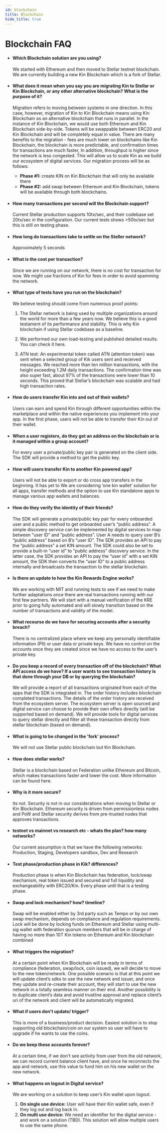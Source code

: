```yaml
---
id: blockchain
title: Blockchain
hide_title: true
---
```


# Blockchain FAQ

* #### Which Blockchain solution are you using?  
  We started with Ethereum and then moved to Stellar testnet blockchain.
  We are currently building a new Kin Blockchain which is a fork of Stellar.
  
* #### What does it mean when you say you are migrating Kin to Stellar or Kin Blockchain, or any other alternative blockchain? What is the purpose of it?  
  Migration refers to moving between systems in one direction. 
  In this case, however, migration of Kin to Kin Blockchain means using Kin Blockchain as an alternative blockchain that runs in parallel. 
  In the instance of Kin Blockchain, we would use both Ethereum and Kin Blockchain side-by-side. 
  Tokens will be swappable between ERC20 and Kin Blockchain and will be completely equal in value. 
  There are many benefits to the migration - fees are much lower on blockchains like Kin Blockchain, the blockchain is more predictable, 
  and confirmation times for transactions are much faster, In addition, throughput is higher since the network is less congested. 
  This will allow us to scale Kin as we build our ecosystem of digital services. Our migration process will be as follows:  
    + **Phase #1:** create KIN on Kin Blockchain that will only be available there  
    + **Phase #2:** add swap between Ethereum and Kin Blockchain, tokens will be available through both blockchains.

* #### How many transactions per second will the Blockchain support?
  Current Stellar production supports 10tx/sec, and their codebase set 20tx/sec in the configuration. 
  Our current tests shows >50tx/sec but this is still on testing phase.
       
* #### How long do transactions take to settle on the Steller network?
  Approximately 5 seconds
       
* #### What is the cost per transaction?
  Since we are running on our network, there is no cost for transaction for now. 
  We might use fractions of Kin for fees in order to avoid spamming the network.

* #### What type of tests have you run on the blockchain?
  We believe testing should come from numerous proof points:
   1. The Stellar network is being used by multiple organizations around the world for more than a few years now. 
      We believe this is a good testament of its performance and stability. 
      This is why Kin blockchain if using Stellar codebase as a baseline.
      
   2. We performed our own load-testing and published detailed results. 
      You can check it here.
      
   3. ATN test: An experimental token called ATN (attention token) was sent when a selected group of Kik users sent and received messages. 
      We reached more than ten million transactions, with the height exceeding 1.2M daily transactions. 
      The confirmation time was also super fast, about 97% of the transactions were lower than 10 seconds. 
      This proved that Stellar’s blockchain was scalable and had high transaction rates.

* #### How do users transfer Kin into and out of their wallets?
  Users can earn and spend Kin through different opportunities within the marketplace and within the native experiences you implement into your app. 
  In the first phase, users will not be able to transfer their Kin out of their wallet. 

* #### When a user registers, do they get an address on the blockchain or is it managed within a group account?
  For every user a private/public key pair is generated on the client side. 
  The SDK will provide a method to get the public key. 

* #### How will users transfer Kin to another Kin powered app?
  Users will not be able to export or do cross app transfers in the beginning. 
  It has yet to We are considering ‘one kin wallet’ solution for all apps, transfer methods and the option to use Kin standalone apps to manage various app wallets and balances. 

* #### How do they verify the identity of their friends?
  The SDK will generate a private/public key pair for every onboarded user and a public method to get onboarded user’s “public address”. 
  A simple discovery service can be implemented by digital services to map between “user ID” and ”public address”. 
  User A needs to query user B’s “public address” based on B’s “user ID”. 
  The SDK provides an API to pay the “public address” a set KIN amount. 
  The SDK could also be set to provide a built-in “user id” to “public address” discovery service. 
  In the latter case, the SDK provides an API to pay the “user id” with a set KIN  amount, the SDK then converts the “user ID” to a public address internally and broadcasts the transaction to the stellar blockchain.  

* #### Is there an update to how the Kin Rewards Engine works? 
  We are working with MIT and running tests to see if we need to make further adaptations once there are real transactions running with our first few partners. 
  We will start with a manual verification of the KRE prior to going fully automated and will slowly transition based on the number of transactions and validity of the model. 

* #### What recourse do we have for securing accounts after a security breach?
  There is no centralized place where we keep any personally identifiable information (PII) or user data or private keys. 
  We have no control on the accounts once they are created since we have no access to the user’s private key. 

* #### Do you keep a record of every transaction off of the blockchain? What API access do we have? If a user wants to see transaction history is that done through your DB or by querying the blockchain?
  We will provide a report of all transactions originated from each of the apps that the SDK is integrated in. 
  The order history includes blockchain completed transactions. 
  The details of the order history are received from the ecosystem server. 
  The ecosystem server is open sourced and digital service can choose to provide their own offers directly (will be supported based on demand). We will provide tools for digital services to query stellar directly and filter all these transaction directly from stellar blockchain (based on demand).

* #### What is going to be changed in the 'fork' process?
  We will not use Stellar public blockchain but Kin Blockchain. 

* #### How does stellar works?
  Stellar is a blockchain based on Federation unlike Ethereum and Bitcoin, which makes transactions faster and lower the cost. 
  More information can be found here.

* #### Why is it more secure?
  Its not. 
  Security is not in our considerations when moving to Stellar or Kin Blockchain. 
  Ethereum security is driven from permissionless nodes and PoW and Stellar security derives from pre-trusted nodes that approves transactions.

* #### testnet vs mainnet vs research etc - whats the plan? how many networks? 
  Our current assumption is that we have the following networks: Production, Staging, Developers sandbox, Dev and Research

* #### Test phase/production phase in Kik? differences? 
  Production phase is when Kin Blockchain has federation, lock/swap mechanism, real token issued and secured and full liquidity and exchangeability with ERC20/Kin. 
  Every phase until that is a testing phase.

* #### Swap and lock mechanism? how? timeline? 
  Swap will be enabled either by 3rd party such as Tempo or by our own swap mechanism, depends on compliance and regulation requirements. 
  Lock will be done by locking funds on Ethereum and Stellar using multi-sig wallet with federation quorum members that will be in charge of having no more than 10T Kin tokens on Ethereum and Kin blockchain combined

* #### What triggers the migration?
  At a certain point when Kin Blockchain will be ready in terms of compliance (federation, swap/lock, coin issued), we will decide to move to the new token/network. 
  One possible scenario is that at this point we will update client’s sdks to use the new network and issuer, and once they update and re-create their account, they will start to use the new network in a totally seamless manner on their end.
  Another possibility is to duplicate client’s data and avoid trustline approval and replace client’s uri of the network and client will be automatically migrated.

* #### What if users don't update/ trigger? 
  This is more of a business/product decision. 
  Easiest solution is to stop supporting old blockchain/coin on our system so user will have to upgrade if he wants to use the coins. 

* #### Do we keep these accounts forever?
  At a certain time, if we don't see activity from user from the old network, we can record current balance client have, and once he reconnects the app and network, use this value to fund him on his new wallet on the new network.

* #### What happens on logout in Digital service?
  We are working on a solution to keep user’s Kin wallet upon logout. 
   1. **On single use device:** User will have their Kin wallet safe, even if they log out and log back in. 
   2. **On multi use device:** We need an identifier for the digital service - and work on a solution (TBD). 
      This solution will allow multiple users to use the same phone.
